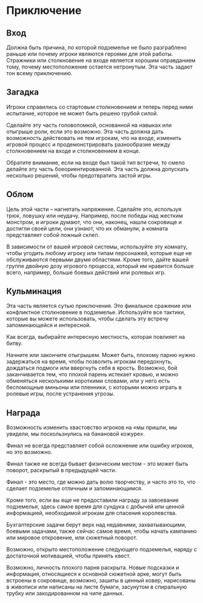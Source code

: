 # Приключение

## Вход

Должна быть причина, по которой подземелье не было разграблено раньше или почему игроки являются героями для этой работы. Стражники или столкновение на входе является хорошим оправданием тому, почему местоположение остается нетронутым. Эта часть задает тон всему приключению.

## Загадка

Игроки справились со стартовым столкновением и теперь перед ними испытание, которое не может быть решено грубой силой.

Сделайте эту часть головоломкой, основанной на навыках или отыгрыше роли, если это возможно. Эта часть должна дать возможность действовать не тем игрокам, что на входе, изменить игровой процесс и продемонстрировать разнообразие между столкновением на входе и столкновением в конце.

Обратите внимание, если на входе был такой тип встречи, то смело делайте эту часть боеориентированной. Эта часть должна допускать несколько решений, чтобы предотвратить застой игры.

## Облом

Цель этой части – нагнетать напряжение. Сделайте это, используя трюк, ловушку или неудачу. Например, после победы над жестким монстром, и игроки думают, что они, наконец, нашли сокровище и достигли своей цели, они узнают, что их обманули, а комната представляет собой ложный склеп.

В зависимости от вашей игровой системы, используйте эту комнату, чтобы угодить любому игроку или типам персонажей, которые еще не обслуживаются первыми двумя областями. Кроме того, дайте вашей группе двойную дозу игрового процесса, который им нравится больше всего, например, больше боевых действий или ролевых игр.

## Кульминация

Эта часть является сутью приключения. Это финальное сражение или конфликтное столкновение в подземелье. Используйте все тактики, которые вы можете использовать, чтобы сделать эту встречу запоминающейся и интересной.

Как всегда, выбирайте интересную местность, которая повлияет на битву.

Начните или закончите отыгрышем. Может быть, плохому парню нужно задержаться на время, чтобы позволить игрокам передохнуть, дождаться подмоги или ввергнуть себя в ярость. Возможно, бой заканчивается тем, что плохой парень истекает кровью, и можно обменяться несколькими короткими словами, или у него есть беспомощные миньоны или пленники, с которыми можно играть в ролевые игры, после устранения угрозы.

## Награда

Возможность изменить хвастовство игроков на «мы пришли, мы увидели, мы поскользнулись на банановой кожуре».

Финал не всегда представляет собой осложнение или ошибку игроков, но это возможно.

Финал также не всегда бывает физическим местом - это может быть поворот, раскрытый в предыдущей части.

Финал - это место, где можно дать волю творчеству, и часто это то, что сделает подземелье отличным и запоминающимся.

Кроме того, если вы еще не предоставили награду за завоевание подземелья, здесь самое время для сундука с добычей или ценной информацией, необходимой игрокам для спасения королевства.

Бухгалтерские задачи берут верх над недавними, захватывающими, боевыми задачами,  также сейчас самое время, чтобы начать кампанию или мировое откровение, или сюжетный поворот.

Возможно, открыто местоположение следующего подземелья, наряду с достаточной мотивацией, чтобы принять квест.

Возможно, личность плохого парня раскрыта. Новые подсказки и информация, относящиеся к основной сюжетной арке, могут быть встроены в сокровище, возможно, зашиты в ценный ковер, нарисованы в живописи или написаны на листе бумаги, засунутом в спиральную трубку или закодированном на чипе данных.
